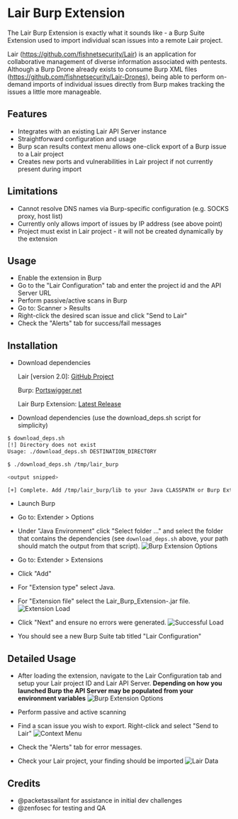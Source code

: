 Lair Burp Extension
===================

The Lair Burp Extension is exactly what it sounds like - a Burp Suite Extension used to import individual scan issues into a remote Lair project.

Lair (https://github.com/fishnetsecurity/Lair) is an application for collaborative management of diverse information associated with pentests. Although a Burp Drone already exists to consume Burp XML files (https://github.com/fishnetsecurity/Lair-Drones), being able to perform on-demand imports of individual issues directly from Burp makes tracking the issues a little more manageable.

## Features
* Integrates with an existing Lair API Server instance
* Straightforward configuration and usage
* Burp scan results context menu allows one-click export of a Burp issue to a Lair project
* Creates new ports and vulnerabilities in Lair project if not currently present during import

## Limitations
* Cannot resolve DNS names via Burp-specific configuration (e.g. SOCKS proxy, host list)
* Currently only allows import of issues by IP address (see above point)
* Project must exist in Lair project - it will not be created dynamically by the extension

## Usage
* Enable the extension in Burp
* Go to the "Lair Configuration" tab and enter the project id and the API Server URL
* Perform passive/active scans in Burp
* Go to: Scanner > Results
* Right-click the desired scan issue and click "Send to Lair"
* Check the "Alerts" tab for success/fail messages

## Installation

* Download dependencies

  Lair [version 2.0]: [GitHub Project](https://github.com/lair-framework)

  Burp: [Portswigger.net](http://portswigger.net/burp/download.HTML)

  Lair Burp Extension: [Latest Release](https://github.com/lair-framework/burp-extension/releases/latest)
  
* Download dependencies (use the download_deps.sh script for simplicity)

~~~~bash
$ download_deps.sh
[!] Directory does not exist
Usage: ./download_deps.sh DESTINATION_DIRECTORY

$ ./download_deps.sh /tmp/lair_burp

<output snipped>

[+] Complete. Add /tmp/lair_burp/lib to your Java CLASSPATH or Burp Extender options
~~~~

* Launch Burp

* Go to: Extender > Options

* Under "Java Environment" click "Select folder ..." and select the folder that contains the dependencies (see ```download_deps.sh``` 
above, your path should match the output from that script).
![Burp Extension Options](https://github.com/lair-framework/burp-extension/blob/2.0/images/burp_extension_options.png?raw=true)

* Go to: Extender > Extensions

* Click "Add"

* For "Extension type" select Java.

* For "Extension file" select the Lair_Burp_Extension-<version>.jar file.
![Extension Load](https://github.com/lair-framework/burp-extension/blob/2.0/images/burp_extension_load.png?raw=true)

* Click "Next" and ensure no errors were generated.
![Successful Load](https://github.com/lair-framework/burp-extension/blob/2.0/images/burp_extension_load_success.png?raw=true)

* You should see a new Burp Suite tab titled "Lair Configuration"
 
## Detailed Usage

* After loading the extension, navigate to the Lair Configuration tab and setup your Lair project ID and Lair API Server. **Depending on how you launched Burp the API Server may be populated from your environment variables**
![Burp Extension Options](https://github.com/lair-framework/burp-extension/blob/2.0/images/burp_extension_lair_config.png?raw=true)

* Perform passive and active scanning

* Find a scan issue you wish to export. Right-click and select "Send to Lair"
![Context Menu](https://github.com/lair-framework/burp-extension/blob/2.0/images/burp_extension_context_menu.png?raw=true)

* Check the "Alerts" tab for error messages.

* Check your Lair project, your finding should be imported
![Lair Data](https://github.com/lair-framework/burp-extension/blob/2.0/images/burp_extension_success.png?raw=true)

## Credits

 - @packetassailant for assistance in initial dev challenges
 - @zenfosec for testing and QA
